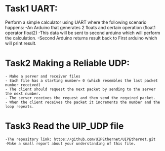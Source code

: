 # Task1 UART:
Perform a simple calculator using UART where the following scenario happens:
    -An Arduino that generates 2 floats and certain operation (float1 operator float2)
    -This data will be sent to second arduino which will perform the calculation.
    -Second Arduino returns result back to First arduino which will print result.

# Task2 Making a Reliable UDP:
    - Make a server and receiver files
    - Each file has a starting number= 0 (which resembles the last packet number received)
    - The client should request the next packet by sending to the server the next number.
    - The server receives the request and then send the required packet.
    - When the client receives the packet it increments the number and the loop repeats.

# Task3 Read the UIP_UDP file
    -The repository link: https://github.com/UIPEthernet/UIPEthernet.git
    -Make a small report about your understanding of this file.